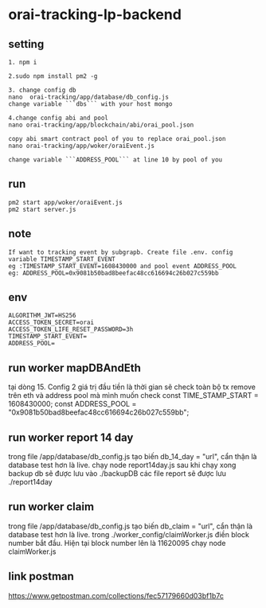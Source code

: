 # orai-tracking-lp-backend

## setting

```
1. npm i
```
```
2.sudo npm install pm2 -g
```
```
3. change config db
nano  orai-tracking/app/database/db_config.js
change variable ```dbs``` with your host mongo  
```
```
4.change config abi and pool
nano orai-tracking/app/blockchain/abi/orai_pool.json

copy abi smart contract pool of you to replace orai_pool.json
nano orai-tracking/app/woker/oraiEvent.js

change variable ```ADDRESS_POOL``` at line 10 by pool of you
```
## run
```
pm2 start app/woker/oraiEvent.js
pm2 start server.js
```

## note
```
If want to tracking event by subgrapb. Create file .env. config variable TIMESTAMP_START_EVENT 
eg :TIMESTAMP_START_EVENT=1608430000 and pool event ADDRESS_POOL 
eg: ADDRESS_POOL=0x9081b50bad8beefac48cc616694c26b027c559bb
```

## env 
```
ALGORITHM_JWT=HS256
ACCESS_TOKEN_SECRET=orai
ACCESS_TOKEN_LIFE_RESET_PASSWORD=3h
TIMESTAMP_START_EVENT=
ADDRESS_POOL=
```


## run worker mapDBAndEth
tại dòng 15. Config 2 giá trị đầu tiền là thời gian sẽ check toàn bộ tx remove trên eth và address pool mà mình muốn check
const TIME_STAMP_START = 1608430000;
const ADDRESS_POOL = "0x9081b50bad8beefac48cc616694c26b027c559bb";

## run worker report 14 day

trong file /app/database/db_config.js 
tạo biến db_14_day = "url", cẩn thận là database test hơn là live.
chạy node report14day.js
sau khi chạy xong backup db sẽ được lưu vào ./backupDB
các file report sẽ được lưu ./report14day

## run worker claim
trong file /app/database/db_config.js 
tạo biến db_claim = "url", cẩn thận là database test hơn là live.
trong ./worker_config/claimWorker.js điền block number bắt đầu. Hiện tại block number lên là 11620095
chạy node claimWorker.js


## link postman
https://www.getpostman.com/collections/fec57179660d03bf1b7c
